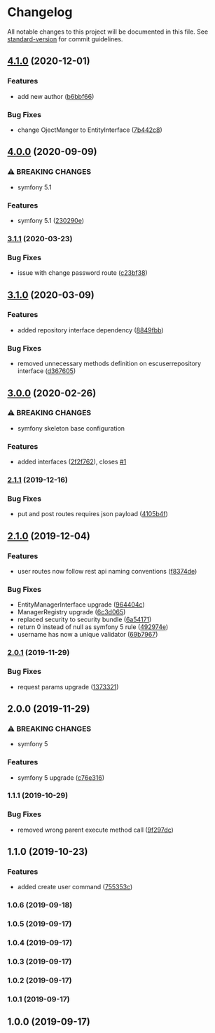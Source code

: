 # Changelog

All notable changes to this project will be documented in this file. See [standard-version](https://github.com/conventional-changelog/standard-version) for commit guidelines.

## [4.1.0](https://github.com/escsrl/user/compare/v4.0.0...v4.1.0) (2020-12-01)


### Features

* add new author ([b6bbf66](https://github.com/escsrl/user/commit/b6bbf665efd8539c5df3c03873e40d4e7adc10e5))


### Bug Fixes

* change OjectManger to EntityInterface ([7b442c8](https://github.com/escsrl/user/commit/7b442c803adac5a8cc6ae605ec158fa294482b62))

## [4.0.0](https://github.com/escsrl/user/compare/v3.1.1...v4.0.0) (2020-09-09)


### ⚠ BREAKING CHANGES

* symfony 5.1

### Features

* symfony 5.1 ([230290e](https://github.com/escsrl/user/commit/230290e7362eaf11ed9af160a6088f12f893aaa1))

### [3.1.1](https://github.com/escsrl/user/compare/v3.1.0...v3.1.1) (2020-03-23)


### Bug Fixes

* issue with change password route ([c23bf38](https://github.com/escsrl/user/commit/c23bf38f26a9605c519ed29dab760bdf8348935c))

## [3.1.0](https://github.com/escsrl/user/compare/v3.0.0...v3.1.0) (2020-03-09)


### Features

* added repository interface dependency ([8849fbb](https://github.com/escsrl/user/commit/8849fbb2665a14eca5852499310471298eb8f4c3))


### Bug Fixes

* removed unnecessary methods definition on escuserrepository interface ([d367605](https://github.com/escsrl/user/commit/d3676059899a71fbaebe3043170f25e2dc3ace9e))

## [3.0.0](https://github.com/escsrl/user/compare/v2.1.1...v3.0.0) (2020-02-26)


### ⚠ BREAKING CHANGES

* symfony skeleton base configuration

### Features

* added interfaces ([2f2f762](https://github.com/escsrl/user/commit/2f2f762c82e6c20b816a84de28baa439f81f31ae)), closes [#1](https://github.com/escsrl/user/issues/1)

### [2.1.1](https://github.com/escsrl/user/compare/v2.1.0...v2.1.1) (2019-12-16)


### Bug Fixes

* put and post routes requires json payload ([4105b4f](https://github.com/escsrl/user/commit/4105b4f1dac8b02022554b87f25477a20db5fd5e))

## [2.1.0](https://github.com/escsrl/user/compare/v2.0.1...v2.1.0) (2019-12-04)


### Features

* user routes now follow rest api naming conventions ([f8374de](https://github.com/escsrl/user/commit/f8374de0bed00f3b50f9ee902a7e5ae2eea39e81))


### Bug Fixes

* EntityManagerInterface upgrade ([964404c](https://github.com/escsrl/user/commit/964404c65c7baf22de1f2973556b1f3f64147bf3))
* ManagerRegistry upgrade ([6c3d065](https://github.com/escsrl/user/commit/6c3d065325255160a045efb2dee3ecef98ac652e))
* replaced security to security bundle ([6a54171](https://github.com/escsrl/user/commit/6a541710ef3cbe219ae45a5bc4e6b15381ce7b02))
* return 0 instead of null as symfony 5 rule ([492974e](https://github.com/escsrl/user/commit/492974e19df1527e6d2d3d1943b6c85e5468d595))
* username has now a unique validator ([69b7967](https://github.com/escsrl/user/commit/69b796781003213381e479d91eea738c6a4f06b5))

### [2.0.1](https://github.com/escsrl/user/compare/v2.0.0...v2.0.1) (2019-11-29)


### Bug Fixes

* request params upgrade ([1373321](https://github.com/escsrl/user/commit/1373321094215d9f895acbdf969451e373cc7937))

## 2.0.0 (2019-11-29)


### ⚠ BREAKING CHANGES

* symfony 5

### Features

* symfony 5 upgrade ([c76e316](https://github.com/escsrl/user/commit/c76e3162e53f749f6f5055e7bab9d8b6bdee7986))

### 1.1.1 (2019-10-29)


### Bug Fixes

* removed wrong parent execute method call ([9f297dc](https://github.com/escsrl/user/commit/9f297dc7c90b2eb71da1a8d3b7ecfc49e266f1e5))

## 1.1.0 (2019-10-23)


### Features

* added create user command ([755353c](https://github.com/escsrl/user/commit/755353c7e847648d737606d4e6ea1e8d76c91cc9))

### 1.0.6 (2019-09-18)

### 1.0.5 (2019-09-17)

### 1.0.4 (2019-09-17)

### 1.0.3 (2019-09-17)

### 1.0.2 (2019-09-17)

### 1.0.1 (2019-09-17)

## 1.0.0 (2019-09-17)
